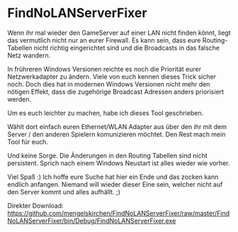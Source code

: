 # FindNoLANServerFixer

Wenn ihr mal wieder den GameServer auf einer LAN nicht finden könnt, liegt das vermutlich nicht nur an eurer Firewall.
Es kann sein, dass eure Routing-Tabellen nicht richtig eingerichtet sind und die Broadcasts in das falsche Netz wandern.

In frühreren Windows Versionen reichte es noch die Priorität eurer Netzwerkadapter zu ändern. Viele von euch kennen dieses Trick sicher noch.
Doch dies hat in modernen Windows Versionen nicht mehr den nötigen Effekt, dass die zugehörige Broadcast Adressen anders priorisiert werden.

Um es euch leichter zu machen, habe ich dieses Tool geschrieben.

Wählt dort einfach euren Ethernet/WLAN Adapter aus über den ihr mit dem Server / den anderen Spielern komunizieren möchtet.
Den Rest mach mein Tool für euch.

Und keine Sorge.
Die Änderungen in den Routing Tabellen sind nicht persistent.
Sprich nach einem Windows Neustart ist alles wieder wie vorher.

Viel Spaß :)
Ich hoffe eure Suche hat hier ein Ende und das zocken kann endlich anfangen.
Niemand will wieder dieser Eine sein, welcher nicht auf den Server kommt und alles aufhällt. ;)

Direkter Download:
https://github.com/mengelskirchen/FindNoLANServerFixer/raw/master/FindNoLANServerFixer/bin/Debug/FindNoLANServerFixer.exe
